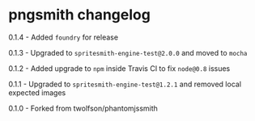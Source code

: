 # pngsmith changelog
0.1.4 - Added `foundry` for release

0.1.3 - Upgraded to `spritesmith-engine-test@2.0.0` and moved to `mocha`

0.1.2 - Added upgrade to `npm` inside Travis CI to fix `node@0.8` issues

0.1.1 - Upgraded to `spritesmith-engine-test@1.2.1` and removed local expected images

0.1.0 - Forked from twolfson/phantomjssmith

